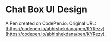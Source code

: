 # Chat Box UI Design

A Pen created on CodePen.io. Original URL: [https://codepen.io/abhishekdana/pen/KYRezv](https://codepen.io/abhishekdana/pen/KYRezv).

